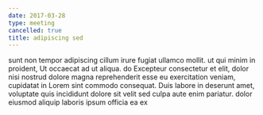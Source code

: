 ```yaml
---
date: 2017-03-28
type: meeting
cancelled: true
title: adipiscing sed
---
```

sunt non tempor adipiscing cillum irure fugiat ullamco mollit. ut qui minim in proident, Ut occaecat ad ut aliqua. do Excepteur consectetur et elit, dolor nisi nostrud dolore magna reprehenderit esse eu exercitation veniam, cupidatat in Lorem sint commodo consequat. Duis labore in deserunt amet, voluptate quis incididunt dolore sit velit sed culpa aute enim pariatur. dolor eiusmod aliquip laboris ipsum officia ea ex
